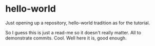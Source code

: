 # hello-world
Just opening up a repository, hello-world tradition as for the tutorial.

So I guess this is just a read-me so it doesn't really matter.  All to demonstrate commits.  Cool.  Well here it is, good enough.
